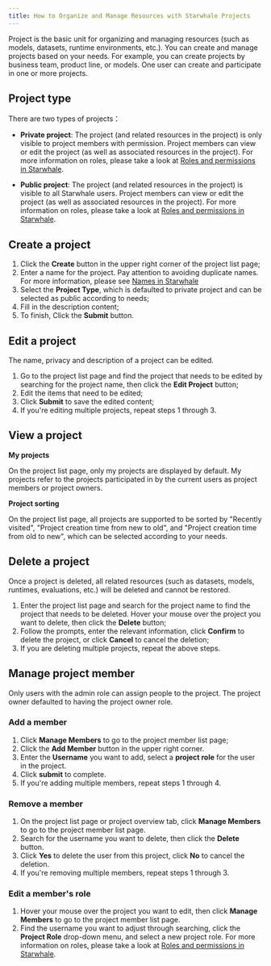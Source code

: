```yaml
---
title: How to Organize and Manage Resources with Starwhale Projects
---
```


Project is the basic unit for organizing and managing resources (such as models, datasets, runtime environments, etc.). You can create and manage projects based on your needs. For example, you can create projects by business team, product line, or models. One user can create and participate in one or more projects.

## Project type

There are two types of projects：

- **Private project**: The project (and related resources in the project) is only visible to project members with permission. Project members can view or edit the project (as well as associated resources in the project). For more information on roles, please take a look at [Roles and permissions in Starwhale](roles-permissions).

- **Public project**: The project (and related resources in the project) is visible to all Starwhale users. Project members can view or edit the project (as well as associated resources in the project). For more information on roles, please take a look at [Roles and permissions in Starwhale](roles-permissions).

## Create a project

1. Click the **Create** button in the upper right corner of the project list page;
2. Enter a name for the project. Pay attention to avoiding duplicate names. For more information, please see [Names in Starwhale](https://doc.starwhale.ai/docs/concepts/names)
3. Select the **Project Type**, which is defaulted to private project and can be selected as public according to needs;
4. Fill in the description content;
5. To finish, Click the **Submit** button.

## Edit a project

The name, privacy and description  of a project can be edited.

1. Go to the project list page and find the project that needs to be edited by searching for the project name, then click the **Edit Project** button;
2. Edit the items that need to be edited;
3. Click **Submit** to save the edited content;
4. If you're editing multiple projects, repeat steps 1 through 3.

## View a project

**My projects**

On the project list page, only my projects are displayed by default. My projects refer to the projects participated in by the current users as project members or project owners.

**Project sorting**

On the project list page, all projects are supported to be sorted by "Recently visited", "Project creation time from new to old", and "Project creation time from old to new", which can be selected according to your needs.

## Delete a project

Once a project is deleted, all related resources (such as datasets, models, runtimes, evaluations, etc.) will be deleted and cannot be restored.

1. Enter the project list page and search for the project name to find the project that needs to be deleted. Hover your mouse over the project you want to delete, then click the **Delete** button;
2. Follow the prompts, enter the relevant information, click **Confirm** to delete the project, or click **Cancel** to cancel the deletion;
3. If you are deleting multiple projects, repeat the above steps.

## Manage project member

Only users with the admin role can assign people to the project. The project owner defaulted to having the project owner role.

### Add a member

1. Click **Manage Members** to go to the project member list page;
2. Click the **Add Member** button in the upper right corner.
3. Enter the **Username** you want to add, select a **project role** for the user in the project.
4. Click **submit** to complete.
5. If you're adding multiple members, repeat steps 1 through 4.

### Remove a member

1. On the project list page or project overview tab, click **Manage Members** to go to the project member list page.
2. Search for the username you want to delete, then click the **Delete** button.
3. Click **Yes** to delete the user from this project, click **No** to cancel the deletion.
4. If you're removing multiple members, repeat steps 1 through 3.

### Edit a member's role 

1. Hover your mouse over the project you want to edit, then click **Manage Members** to go to the project member list page.
2. Find the username you want to adjust through searching, click the **Project Role** drop-down menu, and select a new project role. For more information on roles, please take a look at [Roles and permissions in Starwhale](roles-permissions).
